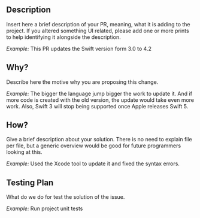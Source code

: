 ## Description
Insert here a brief description of your PR, meaning, what it is adding to the project.
If you altered something UI related, please add one or more prints to help identifying it alongside the description.

*Example:*
This PR updates the Swift version form 3.0 to 4.2

## Why?
Describe here the motive why you are proposing this change. 

*Example:*
The bigger the language jump bigger the work to update it.
And if more code is created with the old version, the update would take even more work.
Also, Swift 3 will stop being supported once Apple releases Swift 5.

## How?
Give a brief description about your solution. 
There is no need to explain file per file, but a generic overview would be good for future programmers looking at this.

*Example:*
Used the Xcode tool to update it and fixed the syntax errors.

## Testing Plan 
What do we do for test the solution of the issue.

*Example:*
Run project unit tests
